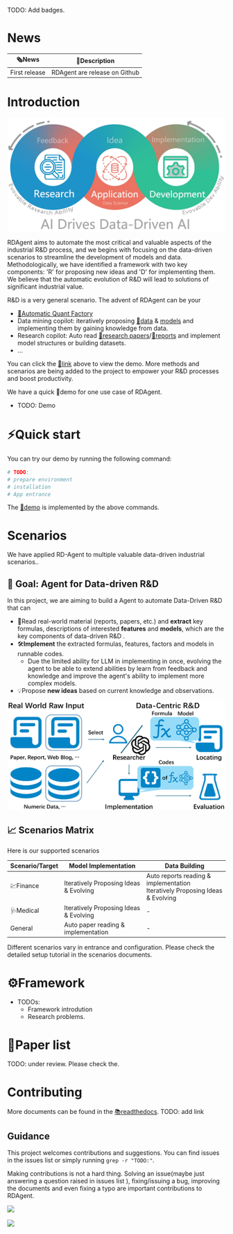 TODO: Add badges.

# News
| 🗞️News        | 📝Description                 |
| --            | ------                        |
| First release | RDAgent are release on Github |


# Introduction

![](docs/_static/scen.jpg)

RDAgent aims to automate the most critical and valuable aspects of the industrial R&D process, and we begins with focusing on the data-driven scenarios to streamline the development of models and data. 
Methodologically, we have identified a framework with two key components: 'R' for proposing new ideas and 'D' for implementing them.
We believe that the automatic evolution of R&D will lead to solutions of significant industrial value.


<!-- Tag Cloud -->
R&D is a very general scenario. The advent of RDAgent can be your
- [🎥Automatic Quant Factory]()
- Data mining copilot: iteratively proposing [🎥data]() & [models]() and implementing them by gaining knowledge from data.
- Research copilot: Auto read [🎥research papers]()/[🎥reports]() and implement model structures or building datasets.
- ...

You can click the [🎥link]() above to view the demo. More methods and scenarios are being added to the project to empower your R&D processes and boost productivity.

We have a quick 🎥demo for one use case of RDAgent.
- TODO: Demo


# ⚡Quick start
You can try our demo by running the following command:

```bash
# TODO:
# prepare environment
# installation
# App entrance
```

The [🎥demo]() is implemented by the above commands.

# Scenarios

We have applied RD-Agent to multiple valuable data-driven industrial scenarios..


## 🎯 Goal: Agent for Data-driven R&D

In this project, we are aiming to build a Agent to automate Data-Driven R\&D that can
+ 📄Read real-world material (reports, papers, etc.) and **extract** key formulas, descriptions of interested **features** and **models**, which are the key components of data-driven R&D .
+ 🛠️**Implement** the extracted formulas, features, factors and models in runnable codes.
   + Due the limited ability for LLM in implementing in once, evolving the agent to be able to extend abilities by learn from feedback and knowledge and improve the agent's ability to implement more complex models.
+ 💡Propose **new ideas** based on current knowledge and observations.

![Data-Centric R&D Overview](docs/_static/overview.png)

## 📈 Scenarios Matrix 
Here is our supported scenarios

| Scenario/Target | Model Implementation                   | Data Building                                                                      |
| --              | --                                     | --                                                                                 |
| 💹Finance       | Iteratively Proposing Ideas & Evolving | Auto reports reading & implementation <br/> Iteratively Proposing Ideas & Evolving |
| 🩺Medical       | Iteratively Proposing Ideas & Evolving | -                                                                                  |
| General         | Auto paper reading & implementation    | -                                                                                  |

Different scenarios vary in entrance and configuration. Please check the detailed setup tutorial in the scenarios documents.

# ⚙️Framework


- TODOs:
  - Framework introdution
  - Research problems.



# 📃Paper list

TODO: under review. Please check the.


# Contributing

More documents can be found in the [📚readthedocs](). TODO: add link

## Guidance
This project welcomes contributions and suggestions.
You can find issues in the issues list or simply running `grep -r "TODO:"`.

Making contributions is not a hard thing. Solving an issue(maybe just answering a question raised in issues list ), fixing/issuing a bug, improving the documents and even fixing a typo are important contributions to RDAgent.


<img src="https://img.shields.io/github/contributors-anon/microsoft/RD-Agent"/>

<a href="https://github.com/microsoft/RD-Agent/graphs/contributors"><img src="https://contrib.rocks/image?repo=microsoft/RD-Agent&max=240&columns=18" /></a>

